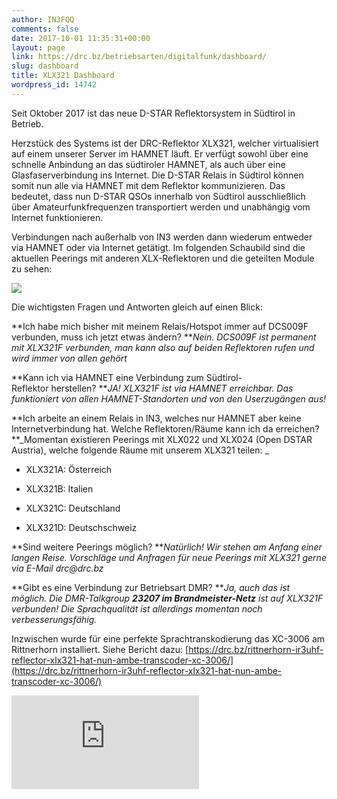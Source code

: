 ```yaml
---
author: IN3FQQ
comments: false
date: 2017-10-01 11:35:31+00:00
layout: page
link: https://drc.bz/betriebsarten/digitalfunk/dashboard/
slug: dashboard
title: XLX321 Dashboard
wordpress_id: 14742
---
```



Seit Oktober 2017 ist das neue D-STAR Reflektorsystem in Südtirol in Betrieb.

Herzstück des Systems ist der DRC-Reflektor XLX321, welcher virtualisiert auf einem unserer Server im HAMNET läuft. Er verfügt sowohl über eine schnelle Anbindung an das südtiroler HAMNET, als auch über eine Glasfaserverbindung ins Internet.
Die D-STAR Relais in Südtirol können somit nun alle via HAMNET mit dem Reflektor kommunizieren. Das bedeutet, dass nun D-STAR QSOs innerhalb von Südtirol ausschließlich über Amateurfunkfrequenzen transportiert werden und unabhängig vom Internet funktionieren.

Verbindungen nach außerhalb von IN3 werden dann wiederum entweder via HAMNET oder via Internet getätigt. Im folgenden Schaubild sind die aktuellen Peerings mit anderen XLX-Reflektoren und die geteilten Module zu sehen:

[![](https://drc.bz/wp-content/uploads/2017/10/dstar-suedtirol-3-300x212.jpg)](https://drc.bz/wp-content/uploads/2017/10/dstar-suedtirol-3.jpg)

Die wichtigsten Fragen und Antworten gleich auf einen Blick:

**Ich habe mich bisher mit meinem Relais/Hotspot immer auf DCS009F verbunden, muss ich jetzt etwas ändern?
**_Nein. DCS009F ist permanent mit XLX321F verbunden, man kann also auf beiden Reflektoren rufen und wird immer von allen gehört_

**Kann ich via HAMNET eine Verbindung zum Südtirol-Reflektor herstellen?
**_JA! XLX321F ist via HAMNET erreichbar. Das funktioniert von allen HAMNET-Standorten und von den Userzugängen aus!_

**Ich arbeite an einem Relais in IN3, welches nur HAMNET aber keine Internetverbindung hat. Welche Reflektoren/Räume kann ich da erreichen?
**_Momentan existieren Peerings mit XLX022 und XLX024 (Open DSTAR Austria), welche folgende Räume mit unserem XLX321 teilen:
_



 	
  * XLX321A: Österreich

 	
  * XLX321B: Italien

 	
  * XLX321C: Deutschland

 	
  * XLX321D: Deutschschweiz


**Sind weitere Peerings möglich?
**_Natürlich! Wir stehen am Anfang einer langen Reise. Vorschläge und Anfragen für neue Peerings mit XLX321 gerne via E-Mail drc@drc.bz_

**Gibt es eine Verbindung zur Betriebsart DMR?
**_Ja, auch das ist möglich. Die DMR-Talkgroup **23207 im Brandmeister-Netz** ist auf XLX321F verbunden! Die Sprachqualität ist allerdings momentan noch verbesserungsfähig._

Inzwischen wurde für eine perfekte Sprachtranskodierung das XC-3006 am Rittnerhorn installiert. Siehe Bericht dazu: [https://drc.bz/rittnerhorn-ir3uhf-reflector-xlx321-hat-nun-ambe-transcoder-xc-3006/](https://drc.bz/rittnerhorn-ir3uhf-reflector-xlx321-hat-nun-ambe-transcoder-xc-3006/)


<div class="dashboard">
    <iframe src="http://xlx321.net.drc.bz" frameborder="0">
    </iframe>
</div>

